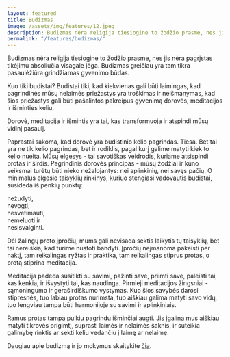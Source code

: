 ```yaml
---
layout: featured
title: Budizmas
image: /assets/img/features/12.jpeg
description: Budizmas nėra religija tiesiogine to žodžio prasme, nes jis nėra pagrįstas tikėjimui absoliučia visagale jėga. Budizmas greičiau yra tam tikra pasaulėžiūra grindžiamas gyvenimo būdas.
permalink: "/features/budizmas/"
---
```


<div class="row">
    <div class="col-md-12">
        <div class="service-details mb-40">
            <p>Budizmas nėra religija tiesiogine to žodžio prasme, nes jis nėra pagrįstas tikėjimu absoliučia visagale jėga. Budizmas greičiau yra tam tikra pasaulėžiūra grindžiamas gyvenimo būdas.</p>
            <p>Kuo tiki budistai? Budistai tiki, kad kiekvienas gali būti laimingas, kad pagrindinės mūsų nelaimės priežastys yra troškimas ir neišmanymas, kad šios priežastys gali būti pašalintos pakreipus gyvenimą dorovės, meditacijos ir išminties keliu.</p>
            <p>Dorovė, meditacija ir išmintis yra tai, kas transformuoja ir atspindi mūsų vidinį pasaulį.</p>
            <p>Paprastai sakoma, kad dorovė yra budistinio kelio pagrindas. Tiesa. Bet tai yra ne tik kelio pagrindas, bet ir rodiklis, pagal kurį galime matyti kiek to kelio nueita. Mūsų elgesys - tai savotiškas veidrodis, kuriame atsispindi protas ir širdis. Pagrindinis dorovės principas - mūsų žodžiai ir kūno veiksmai turėtų būti nieko nežalojantys: nei aplinkinių, nei savęs pačių. O minimalus elgesio taisyklių rinkinys, kuriuo stengiasi vadovautis budistai, susideda iš penkių punktų:</p>
            <p>nežudyti,<br>
            nevogti,<br>
            nesvetimauti,<br>
            nemeluoti ir<br>
            nesisvaiginti.</p>
            <p>Dėl žalingų proto įpročių, mums gali nevisada sektis laikytis tų taisyklių, bet tai nereiškia, kad turime nustoti bandyti. Įpročių neįmanoma pakeisti per naktį, tam reikalingas ryžtas ir praktika, tam reikalingas stiprus protas, o protą stiprina meditacija.</p>
            <p>Meditacija padeda susitikti su savimi, pažinti save, priimti save, paleisti tai, kas kenkia, ir išvystyti tai, kas naudinga. Pirmieji meditacijos žingsniai - sąmoningumo ir geraširdiškumo vystymas. Kuo šios savybės darosi stipresnės, tuo labiau protas nurimsta, tuo aiškiau galima matyti savo vidų, tuo lengviau tampa būti harmonijoje su savimi ir aplinkiniais.</p>
            <p>Ramus protas tampa puikiu pagrindu išminčiai augti. Jis įgalina mus aiškiau matyti tikrovės prigimtį, suprasti laimės ir nelaimės šaknis, ir suteikia galimybę rinktis ar sekti keliu vedančiu į laimę ar nelaimę. </p>
            <p>Daugiau apie budizmą ir jo mokymus skaitykite <a href="https://theravada.lt/budizmas/" target="_blank">čia</a>.</p>
        </div>
    </div>
</div>
